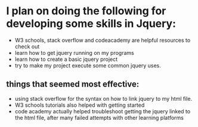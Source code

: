 # I plan on doing the following for developing some skills in Jquery:
* W3 schools, stack overflow and codeacademy are helpful resources to check out
* learn how to get jquery running on my programs 
* learn how to create a basic jquery project
* try to make my project execute some common jquery uses.
## things that seemed most effective:
* using stack overflow for the syntax on how to link jquery to my html file.
* W3 schools tutorials also helped with getting started
* code academy actually helped troubleshoot getting the jquery linked to the html file, after many failed attempts with other learning platforms
